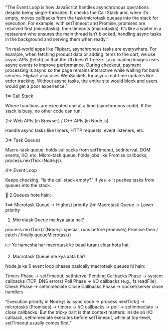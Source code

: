 “The Event Loop is how JavaScript handles asynchronous operations despite being single-threaded. It checks the Call Stack and, when it’s empty, moves callbacks from the task/microtask queues into the stack for execution. For example, with setTimeout and Promise, promises are resolved first (microtasks), then timeouts (macrotasks). It’s like a waiter in a restaurant who ensures the main thread isn’t blocked, handling async tasks in the background and serving them when ready.”


<!-- Real world async task in Flipkart -->

“In real-world apps like Flipkart, asynchronous tasks are everywhere. For example, when fetching product data or adding items to the cart, we use async APIs (fetch) so that the UI doesn’t freeze. Lazy loading images uses async events to improve performance. During checkout, payment processing is async so the page remains interactive while waiting for bank servers. Flipkart also uses WebSockets for async real-time updates like order tracking. Without async tasks, the entire site would block and users would get a poor experience.”

<!-- How It Works: -->

1=> Call Stack

Where functions are executed one at a time (synchronous code).
If the stack is busy, no other code can run.

2=> Web APIs (in Browser) / C++ APIs (in Node.js)

Handle async tasks like timers, HTTP requests, event listeners, etc.

3=> Task Queues

Macro-task queue: holds callbacks from setTimeout, setInterval, DOM events, I/O, etc.
Micro-task queue: holds jobs like Promise callbacks, process.nextTick (Node.js).

4=> Event Loop

Keeps checking: “Is the call stack empty?”
        If yes → it pushes tasks from queues into the stack.

<!-- Microtasks are always executed before macrotasks. -->

🔹 2 Queues hote hain:

1==> Microtask Queue → Highest priority
2=> Macrotask Queue → Lower priority


1. Microtask Queue me kya aata hai?

process.nextTick() (Node.js special, runs before promises)
Promise.then / catch / finally
queueMicrotask()

👉 Ye hamesha har macrotask ke baad turant clear hota hai.

2. Macrotask Queue me kya aata hai?

Node.js ke 6 event loop phases basically macrotask queues hi hain:

Timers Phase → setTimeout, setInterval
Pending Callbacks Phase → system callbacks (TCP, DNS errors)
Poll Phase → I/O callbacks (e.g., fs.readFile)
Check Phase → setImmediate
Close Callbacks Phase → socket/server close handlers

“Execution priority in Node.js is: sync code → process.nextTick() → microtasks (Promises) → timers → I/O callbacks → poll → setImmediate → close callbacks.
But the tricky part is that context matters: inside an I/O callback, setImmediate executes before setTimeout, while at top-level, setTimeout usually comes first.”